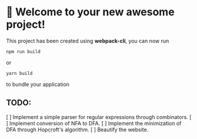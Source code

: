 # 🚀 Welcome to your new awesome project!

This project has been created using **webpack-cli**, you can now run

```
npm run build
```

or

```
yarn build
```

to bundle your application

## TODO:

[ ] Implement a simple parser for regular expressions through combinators. [ ]
Implement conversion of NFA to DFA. [ ] Implement the minimization of DFA
through Hopcroft's algorithm. [ ] Beautify the website.
